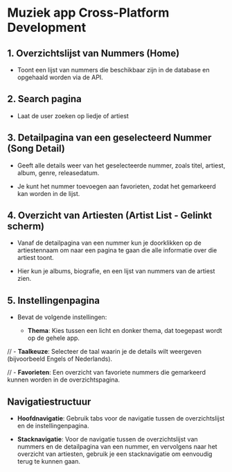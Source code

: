 # Muziek app Cross-Platform Development

## 1. Overzichtslijst van Nummers (Home)

- Toont een lijst van nummers die beschikbaar zijn in de database en opgehaald worden via de API.

## 2. Search pagina

- Laat de user zoeken op liedje of artiest

## 3. Detailpagina van een geselecteerd Nummer (Song Detail)

- Geeft alle details weer van het geselecteerde nummer, zoals titel, artiest, album, genre, releasedatum.

- Je kunt het nummer toevoegen aan favorieten, zodat het gemarkeerd kan worden in de lijst.

## 4. Overzicht van Artiesten (Artist List - Gelinkt scherm)

- Vanaf de detailpagina van een nummer kun je doorklikken op de artiestennaam om naar een pagina te gaan die alle informatie over die artiest toont.

- Hier kun je albums, biografie, en een lijst van nummers van de artiest zien.

## 5. Instellingenpagina

- Bevat de volgende instellingen:

  - **Thema**: Kies tussen een licht en donker thema, dat toegepast wordt op de gehele app.

// - **Taalkeuze**: Selecteer de taal waarin je de details wilt weergeven (bijvoorbeeld Engels of Nederlands).

// - **Favorieten**: Een overzicht van favoriete nummers die gemarkeerd kunnen worden in de overzichtspagina.

## Navigatiestructuur

- **Hoofdnavigatie**: Gebruik tabs voor de navigatie tussen de overzichtslijst en de instellingenpagina.

- **Stacknavigatie**: Voor de navigatie tussen de overzichtslijst van nummers en de detailpagina van een nummer, en vervolgens naar het overzicht van artiesten, gebruik je een stacknavigatie om eenvoudig terug te kunnen gaan.
